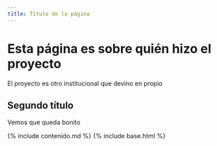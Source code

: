 ```yaml
---
title: Título de la página
---
```


# Esta página es sobre quién hizo el proyecto
El proyecto es otro institucional que devino en propio 

## Segundo título
Vemos que queda bonito

{% include contenido.md %}
{% include base.html %}
